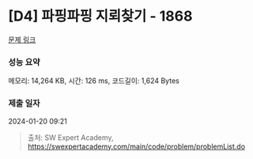# [D4] 파핑파핑 지뢰찾기 - 1868 

[문제 링크](https://swexpertacademy.com/main/code/problem/problemDetail.do?contestProbId=AV5LwsHaD1MDFAXc) 

### 성능 요약

메모리: 14,264 KB, 시간: 126 ms, 코드길이: 1,624 Bytes

### 제출 일자

2024-01-20 09:21



> 출처: SW Expert Academy, https://swexpertacademy.com/main/code/problem/problemList.do